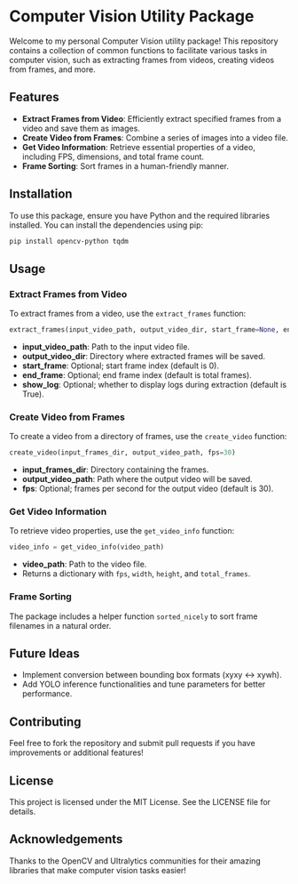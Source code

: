 # Computer Vision Utility Package

Welcome to my personal Computer Vision utility package! This repository contains a collection of common functions to facilitate various tasks in computer vision, such as extracting frames from videos, creating videos from frames, and more.

## Features

- **Extract Frames from Video**: Efficiently extract specified frames from a video and save them as images.
- **Create Video from Frames**: Combine a series of images into a video file.
- **Get Video Information**: Retrieve essential properties of a video, including FPS, dimensions, and total frame count.
- **Frame Sorting**: Sort frames in a human-friendly manner.

## Installation

To use this package, ensure you have Python and the required libraries installed. You can install the dependencies using pip:

```bash
pip install opencv-python tqdm
```

## Usage

### Extract Frames from Video

To extract frames from a video, use the `extract_frames` function:

```python
extract_frames(input_video_path, output_video_dir, start_frame=None, end_frame=None, show_log=True)
```

- **input_video_path**: Path to the input video file.
- **output_video_dir**: Directory where extracted frames will be saved.
- **start_frame**: Optional; start frame index (default is 0).
- **end_frame**: Optional; end frame index (default is total frames).
- **show_log**: Optional; whether to display logs during extraction (default is True).

### Create Video from Frames

To create a video from a directory of frames, use the `create_video` function:

```python
create_video(input_frames_dir, output_video_path, fps=30)
```

- **input_frames_dir**: Directory containing the frames.
- **output_video_path**: Path where the output video will be saved.
- **fps**: Optional; frames per second for the output video (default is 30).

### Get Video Information

To retrieve video properties, use the `get_video_info` function:

```python
video_info = get_video_info(video_path)
```

- **video_path**: Path to the video file.
- Returns a dictionary with `fps`, `width`, `height`, and `total_frames`.

### Frame Sorting

The package includes a helper function `sorted_nicely` to sort frame filenames in a natural order.

## Future Ideas

- Implement conversion between bounding box formats (xyxy ↔ xywh).
- Add YOLO inference functionalities and tune parameters for better performance.

## Contributing

Feel free to fork the repository and submit pull requests if you have improvements or additional features!

## License

This project is licensed under the MIT License. See the LICENSE file for details.

## Acknowledgements

Thanks to the OpenCV and Ultralytics communities for their amazing libraries that make computer vision tasks easier!
